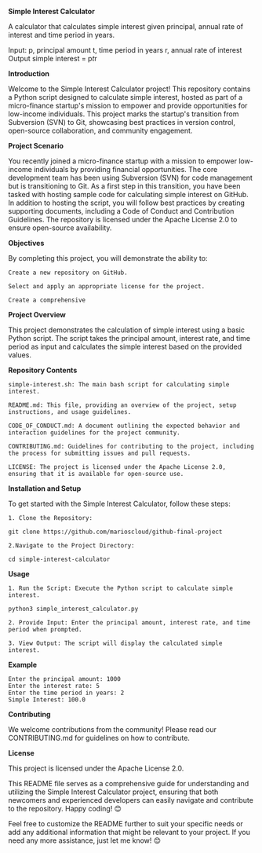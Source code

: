 **Simple Interest Calculator**

A calculator that calculates simple interest given principal, annual rate of interest and time period in years.

Input:
   p, principal amount
   t, time period in years
   r, annual rate of interest
Output
   simple interest = p*t*r

**Introduction**

Welcome to the Simple Interest Calculator project! This repository contains a Python script designed to calculate simple interest, hosted as part of a micro-finance startup's mission to empower and provide opportunities for low-income individuals. This project marks the startup's transition from Subversion (SVN) to Git, showcasing best practices in version control, open-source collaboration, and community engagement.

**Project Scenario**

You recently joined a micro-finance startup with a mission to empower low-income individuals by providing financial opportunities. The core development team has been using Subversion (SVN) for code management but is transitioning to Git. As a first step in this transition, you have been tasked with hosting sample code for calculating simple interest on GitHub. In addition to hosting the script, you will follow best practices by creating supporting documents, including a Code of Conduct and Contribution Guidelines. The repository is licensed under the Apache License 2.0 to ensure open-source availability.

**Objectives**

By completing this project, you will demonstrate the ability to:

    Create a new repository on GitHub.

    Select and apply an appropriate license for the project.

    Create a comprehensive 

**Project Overview**

This project demonstrates the calculation of simple interest using a basic Python script. The script takes the principal amount, interest rate, and time period as input and calculates the simple interest based on the provided values.

**Repository Contents**

    simple-interest.sh: The main bash script for calculating simple interest.

    README.md: This file, providing an overview of the project, setup instructions, and usage guidelines.

    CODE_OF_CONDUCT.md: A document outlining the expected behavior and interaction guidelines for the project community.

    CONTRIBUTING.md: Guidelines for contributing to the project, including the process for submitting issues and pull requests.

    LICENSE: The project is licensed under the Apache License 2.0, ensuring that it is available for open-source use.

**Installation and Setup**

To get started with the Simple Interest Calculator, follow these steps:

    1. Clone the Repository:

    git clone https://github.com/marioscloud/github-final-project

    2.Navigate to the Project Directory:

    cd simple-interest-calculator

**Usage**

    1. Run the Script: Execute the Python script to calculate simple interest.

    python3 simple_interest_calculator.py

    2. Provide Input: Enter the principal amount, interest rate, and time period when prompted.

    3. View Output: The script will display the calculated simple interest.

**Example**
  
    Enter the principal amount: 1000
    Enter the interest rate: 5
    Enter the time period in years: 2
    Simple Interest: 100.0

**Contributing**

We welcome contributions from the community! Please read our CONTRIBUTING.md for guidelines on how to contribute.

**License**

This project is licensed under the Apache License 2.0.

This README file serves as a comprehensive guide for understanding and utilizing the Simple Interest Calculator project, ensuring that both newcomers and experienced developers can easily navigate and contribute to the repository. Happy coding! 😊

Feel free to customize the README further to suit your specific needs or add any additional information that might be relevant to your project. If you need any more assistance, just let me know! 😊
